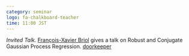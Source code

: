 ```yaml
---
category: seminar
logo: fa-chalkboard-teacher
time: 11:00 JST
---
```


*Invited Talk.* [François-Xavier Briol](https://fxbriol.github.io) gives a talk on Robust and Conjugate Gaussian Process Regression. [doorkeeper](https://c5dc59ed978213830355fc8978.doorkeeper.jp/events/173041)

